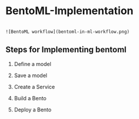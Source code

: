 # BentoML-Implementation

``` BentoML is a framework for building reliable, scalable and cost-efficient AI applications.
```

```
![BentoML workflow](bentoml-in-ml-workflow.png)

```

## Steps for Implementing bentoml

1. Define a model

2. Save a model

3. Create a Service

4. Build a Bento

5. Deploy a Bento

